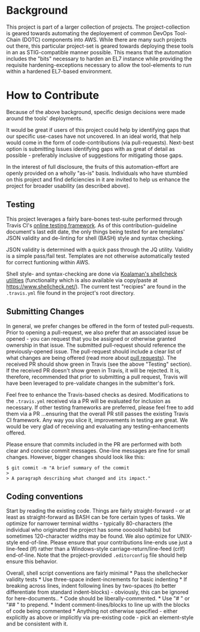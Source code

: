# Background 

This project is part of a larger collection of projects. The project-collection is geared towards automating the deployement of common DevOps Tool-Chain (DOTC) components into AWS. While there are many such projects out there, this particular project-set is geared towards deploying these tools in an as STIG-compatible manner possible. This means that the automation includes the "bits" necessary to harden an EL7 instance while providing the requisite hardening-exceptions necessary to allow the tool-elements to run within a hardened EL7-based environment.

# How to Contribute

Because of the above background, specific design decisions were made around the tools' deployments.

It would be great if users of this project could help by identifying gaps that our specific use-cases have not uncovered. In an ideal world, that help would come in the form of code-contributions (via pull-requests). Next-best option is submitting Issues identifying gaps with as great of detail as possible - preferably inclusive of suggestions for mitigating those gaps.

In the interest of full disclosure, the fruits of this automation-effort are openly provided on a wholly "as-is" basis. Individuals who have stumbled on this project and find deficiencies in it are invited to help us enhance the project for broader usability (as described above).

## Testing

This project leverages a fairly bare-bones test-suite performed through Travis CI's [online testing framework](https://travis-ci.org/). As of this contribution-guideline document's last edit date, the only things being tested for are templates' JSON validity and de-linting for shell (BASH) style and syntax checking.

JSON validity is determined with a quick pass through the JQ utility. Validity is a simple pass/fail test. Templates are not otherwise automatically tested for correct funtioning within AWS.

Shell style- and syntax-checking are done via [Koalaman's shellcheck utilities](https://github.com/koalaman/shellcheck) (functionality which is also available via copy/paste at https://www.shellcheck.net/). The current test "recipies" are found in the `.travis.yml` file found in the project's root directory.

## Submitting Changes

In general, we prefer changes be offered in the form of tested pull-requests. Prior to opening a pull-request, we also prefer that an associated issue be opened - you can request that you be assigned or otherwise granted ownership in that issue. The submitted pull-request should reference the previously-opened issue. The pull-request should include a clear list of what changes are being offered (read more about [pull requests](http://help.github.com/pull-requests/)). The received PR should show green in Travis (see the above "Testing" section). If the received PR doesn't show green in Travis, it will be rejected. It is, therefore, recommended that prior to submitting a pull request, Travis will have been leveraged to pre-validate changes in the submitter's fork.

Feel free to enhance the Travis-based checks as desired. Modifications to the `.travis.yml` received via a PR will be evaluated for inclusion as necessary. If other testing frameworks are preferred, please feel free to add them via a PR ...ensuring that the overall PR still passes the existing Travis CI framework. Any way you slice it, improvements in testing are great. We would be very glad of receiving and evaluating any testing-enhancements offered.

Please ensure that commits included in the PR are performed with both clear and concise commit messages. One-line messages are fine for small changes. However, bigger changes should look like this:

    $ git commit -m "A brief summary of the commit
    >
    > A paragraph describing what changed and its impact."

## Coding conventions

Start by reading the existing code. Things are fairly straight-forward - or at least as straight-forward as BASH can be fore certain types of tasks.  We optimize for narrower terminal widths - typically 80-characters (the individual who originated the project has some ooooold habits) but sometimes 120-character widths may be found. We also optimize for UNIX-style end-of-line. Please ensure that your contributions line-ends use just a line-feed (lf) rather than a Windows-style carriage-return/line-feed (crlf) end-of-line. Note that the project-provided `.editorconfig` file should help ensure this behavior.

Overall, shell script conventions are fairly minimal
    * Pass the shellchecker validity tests
    * Use three-space indent-increments for basic indenting
    * If breaking across lines, indent following lines by two-spaces (to better differentiate from standard indent-blocks) - obviously, this can be ignored for here-documents..
    * Code should be liberally-commented.
       * Use "# " or "## " to prepend.
       * Indent comment-lines/blocks to line up with the blocks of code being commented
    * Anything not otherwise specified - either explicitly as above or implicitly via pre-existing code - pick an element-style and be consistent with it.
